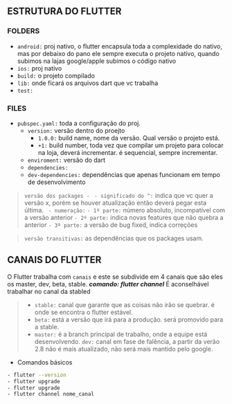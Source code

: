 
## ESTRUTURA DO FLUTTER
### FOLDERS
- `android:` proj nativo, o flutter encapsula toda a complexidade
do nativo, mas por debaixo do pano ele sempre executa o projeto 
nativo, quando subimos na lajas google/apple subimos o código nativo 
- `ios:` proj nativo
- `build:` o projeto compilado
- `lib:` onde ficará os arquivos dart que vc trabalha
- `test:` 

### FILES
- `pubspec.yaml:` toda a configuração do proj. 
   - `version:` versão dentro do proejto 
      - `1.0.0:` build name, nome da versão. Qual versão o projeto está.
      - `+1:` build number, toda vez que compilar um projeto para colocar na loja, deverá incrementar. é sequencial, sempre incrementar.
    - `enviroment:` versão do dart
    - `dependencies: `
    - `dev-dependencies:` dependências que apenas funcionam em tempo de desenvolvimento 
  
> `versão dos packages - `
>   `- significado do ^:` indica que vc quer a versão x, porém se houver atualização então deverá pegar esta última.
>  ` - numeração:`
>       `- 1º parte:` número absoluto, incompatível com a versão anterior
>       `- 2º parte:` indica novas features que não quebra a anterior
>       `- 3º parte:` a versão de bug fixed, indica correções
> 

> `versão transitivas:` as dependências que os packages usam.



## CANAIS DO FLUTTER
O Flutter trabalha com `canais` e este se subdivide em 4 canais que são eles os master, dev, beta, stable. ***comando: flutter channel*** 
É aconselhável trabalhar no canal da stabled
> - `stable:` canal que garante que as coisas não irão se quebrar. é onde se encontra o flutter estável. 
> - `beta:` está a versão que irá para a produção. será promovido para a stable.
> - `master:` é a branch principal de trabalho, onde a equipe está desenvolvendo.
> `dev:` canal em fase de falência, a partir da verão 2.8 não é mais atualizado, não será mais mantido pelo google.

- Comandos básicos
``` sh
- flutter --version
- flutter upgrade
- flutter upgrade
- flutter channel nome_canal
``` 
